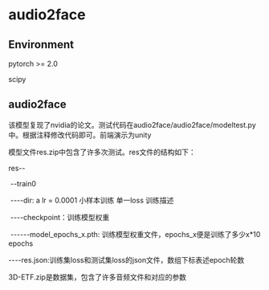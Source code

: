 # audio2face

## Environment

pytorch >= 2.0

scipy

## audio2face

该模型复现了nvidia的论文。测试代码在audio2face/audio2face/modeltest.py中。根据注释修改代码即可。前端演示为unity

模型文件res.zip中包含了许多次测试。res文件的结构如下：

res--

​	--train0

​	----dir: a lr = 0.0001 小样本训练 单一loss 训练描述

​	----checkpoint：训练模型权重

​	------model_epochs_x.pth: 训练模型权重文件，epochs_x便是训练了多少x*10 epochs

​	----res.json:训练集loss和测试集loss的json文件，数组下标表述epoch轮数

3D-ETF.zip是数据集，包含了许多音频文件和对应的参数



​	




